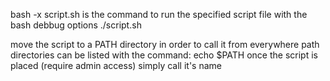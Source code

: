 bash -x script.sh 			is the command to run the specified script file with the bash debbug options
./script.sh

move the script to a PATH directory in order to call it from everywhere
path directories can be listed with the command: echo $PATH
once the script is placed (require admin access) simply call it's name
